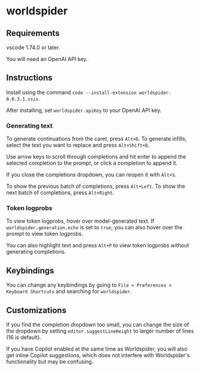 # worldspider

## Requirements

vscode 1.74.0 or later.

You will need an OpenAI API key.

## Instructions

Install using the command `code --install-extension worldspider-0.0.3.1.vsix`.

After installing, set `worldspider.apiKey` to your OpenAI API key.

### Generating text

To generate continuations from the caret, press `Alt+D`. To generate infills, select the text you want to replace and press `Alt+Shift+D`.

Use arrow keys to scroll through completions and hit enter to append the selected completion to the prompt, or click a completion to append it. 

If you close the completions dropdown, you can reopen it with `Alt+S`.

To show the previous batch of completions, press `Alt+Left`. To show the next batch of completions, press `Alt+Right`.

### Token logprobs

To view token logprobs, hover over model-generated text. If `worldspider.generation.echo` is set to `true`, you can also hover over the prompt to view token logprobs. 

You can also highlight text and press `Alt+P` to view token logprobs without generating completions.

## Keybindings

You can change any keybindings by going to `File > Preferences > Keyboard Shortcuts` and searching for `worldspider`.

## Customizations

If you find the completion dropdown too small, you can change the size of the dropdown by setting `editor.suggestLineHeight` to larger number of lines (16 is default).

If you have Copilot enabled at the same time as Worldspider, you will also get inline Copilot suggestions, which does not interfere with Worldspider's functionality but may be confusing.
